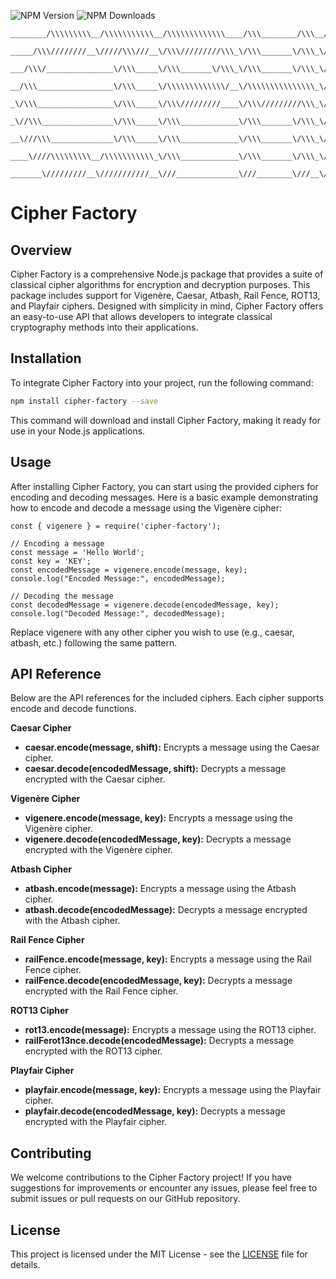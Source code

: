 ![NPM Version](https://img.shields.io/npm/v/cipher-factory) ![NPM Downloads](https://img.shields.io/npm/dy/cipher-factory)

```
________/\\\\\\\\\__/\\\\\\\\\\\__/\\\\\\\\\\\\\____/\\\________/\\\__/\\\\\\\\\\\\\\\____/\\\\\\\\\____________________/\\\\\\\\\\\\\\\_____/\\\\\\\\\___________/\\\\\\\\\__/\\\\\\\\\\\\\\\_______/\\\\\_________/\\\\\\\\\______/\\\________/\\\_        
 _____/\\\////////__\/////\\\///__\/\\\/////////\\\_\/\\\_______\/\\\_\/\\\///////////___/\\\///////\\\_________________\/\\\///////////____/\\\\\\\\\\\\\______/\\\////////__\///////\\\/////______/\\\///\\\_____/\\\///////\\\___\///\\\____/\\\/__       
  ___/\\\/_______________\/\\\_____\/\\\_______\/\\\_\/\\\_______\/\\\_\/\\\_____________\/\\\_____\/\\\_________________\/\\\______________/\\\/////////\\\___/\\\/_________________\/\\\_________/\\\/__\///\\\__\/\\\_____\/\\\_____\///\\\/\\\/____      
   __/\\\_________________\/\\\_____\/\\\\\\\\\\\\\/__\/\\\\\\\\\\\\\\\_\/\\\\\\\\\\\_____\/\\\\\\\\\\\/_____/\\\\\\\\\\\_\/\\\\\\\\\\\_____\/\\\_______\/\\\__/\\\___________________\/\\\________/\\\______\//\\\_\/\\\\\\\\\\\/________\///\\\/______     
    _\/\\\_________________\/\\\_____\/\\\/////////____\/\\\/////////\\\_\/\\\///////______\/\\\//////\\\____\///////////__\/\\\///////______\/\\\\\\\\\\\\\\\_\/\\\___________________\/\\\_______\/\\\_______\/\\\_\/\\\//////\\\__________\/\\\_______    
     _\//\\\________________\/\\\_____\/\\\_____________\/\\\_______\/\\\_\/\\\_____________\/\\\____\//\\\_________________\/\\\_____________\/\\\/////////\\\_\//\\\__________________\/\\\_______\//\\\______/\\\__\/\\\____\//\\\_________\/\\\_______   
      __\///\\\______________\/\\\_____\/\\\_____________\/\\\_______\/\\\_\/\\\_____________\/\\\_____\//\\\________________\/\\\_____________\/\\\_______\/\\\__\///\\\________________\/\\\________\///\\\__/\\\____\/\\\_____\//\\\________\/\\\_______  
       ____\////\\\\\\\\\__/\\\\\\\\\\\_\/\\\_____________\/\\\_______\/\\\_\/\\\\\\\\\\\\\\\_\/\\\______\//\\\_______________\/\\\_____________\/\\\_______\/\\\____\////\\\\\\\\\_______\/\\\__________\///\\\\\/_____\/\\\______\//\\\_______\/\\\_______ 
        _______\/////////__\///////////__\///______________\///________\///__\///////////////__\///________\///________________\///______________\///________\///________\/////////________\///_____________\/////_______\///________\///________\///________
```

# Cipher Factory

## Overview
Cipher Factory is a comprehensive Node.js package that provides a suite of classical cipher algorithms for encryption and decryption purposes. This package includes support for Vigenère, Caesar, Atbash, Rail Fence, ROT13, and Playfair ciphers. Designed with simplicity in mind, Cipher Factory offers an easy-to-use API that allows developers to integrate classical cryptography methods into their applications.

## Installation
To integrate Cipher Factory into your project, run the following command:

```bash
npm install cipher-factory --save
```

This command will download and install Cipher Factory, making it ready for use in your Node.js applications.

## Usage
After installing Cipher Factory, you can start using the provided ciphers for encoding and decoding messages. Here is a basic example demonstrating how to encode and decode a message using the Vigenère cipher:

```
const { vigenere } = require('cipher-factory');

// Encoding a message
const message = 'Hello World';
const key = 'KEY';
const encodedMessage = vigenere.encode(message, key);
console.log("Encoded Message:", encodedMessage);

// Decoding the message
const decodedMessage = vigenere.decode(encodedMessage, key);
console.log("Decoded Message:", decodedMessage);
```

Replace vigenere with any other cipher you wish to use (e.g., caesar, atbash, etc.) following the same pattern.

## API Reference

Below are the API references for the included ciphers. Each cipher supports encode and decode functions.

**Caesar Cipher**

- **caesar.encode(message, shift):** Encrypts a message using the Caesar cipher.
- **caesar.decode(encodedMessage, shift):** Decrypts a message encrypted with the Caesar cipher.

**Vigenère Cipher**

- **vigenere.encode(message, key):** Encrypts a message using the Vigenère cipher.
- **vigenere.decode(encodedMessage, key):** Decrypts a message encrypted with the Vigenère cipher.

**Atbash Cipher**

- **atbash.encode(message):** Encrypts a message using the Atbash cipher.
- **atbash.decode(encodedMessage):** Decrypts a message encrypted with the Atbash cipher.

**Rail Fence Cipher**

- **railFence.encode(message, key):** Encrypts a message using the Rail Fence cipher.
- **railFence.decode(encodedMessage, key):** Decrypts a message encrypted with the Rail Fence cipher.

**ROT13 Cipher**

- **rot13.encode(message):** Encrypts a message using the ROT13 cipher.
- **railFerot13nce.decode(encodedMessage):** Decrypts a message encrypted with the ROT13 cipher.

**Playfair Cipher**

- **playfair.encode(message, key):** Encrypts a message using the Playfair cipher.
- **playfair.decode(encodedMessage, key):** Decrypts a message encrypted with the Playfair cipher.


## Contributing
We welcome contributions to the Cipher Factory project! If you have suggestions for improvements or encounter any issues, please feel free to submit issues or pull requests on our GitHub repository.

## License
This project is licensed under the MIT License - see the [LICENSE](LICENSE.md) file for details.
